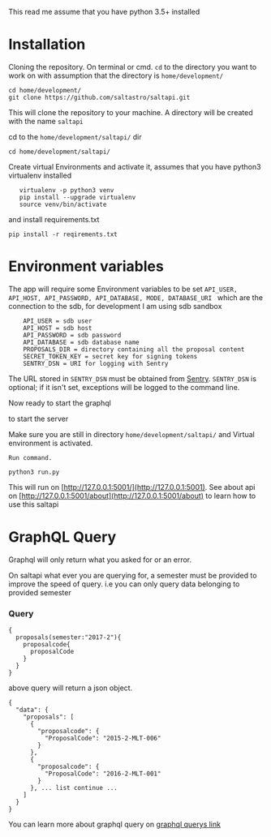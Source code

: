 This read me assume that you have python 3.5+ installed

# Installation

Cloning the repository.
On terminal or cmd. 
`cd` to the directory you want to work on with assumption that the directory is `home/development/` 

```
cd home/development/
git clone https://github.com/saltastro/saltapi.git

``` 

This will clone the repository to your machine. A directory will be created with the name `saltapi`

cd to the `home/development/saltapi/` dir 
```bazaar
cd home/development/saltapi/
```
Create virtual Environments and activate it, assumes that you have python3 virtualenv installed

```
   virtualenv -p python3 venv
   pip install --upgrade virtualenv
   source venv/bin/activate
```

and install requirements.txt 

```bazaar
pip install -r reqirements.txt
```
# Environment variables
The app will require some Environment variables to be set
`API_USER, API_HOST, API_PASSWORD, API_DATABASE, MODE, DATABASE_URI `
which are the connection to the sdb, for development I am using sdb sandbox
```
    API_USER = sdb user
    API_HOST = sdb host
    API_PASSWORD = sdb password
    API_DATABASE = sdb database name
    PROPOSALS_DIR = directory containing all the proposal content
    SECRET_TOKEN_KEY = secret key for signing tokens
    SENTRY_DSN = URI for logging with Sentry
```

The URL stored in `SENTRY_DSN` must be obtained from [Sentry](https://docs.sentry.io). `SENTRY_DSN` is optional; if it isn't set, exceptions will be logged to the command line.

Now ready to start the graphql

to start the server

Make sure you are still in directory `home/development/saltapi/`  and Virtual environment is activated.

```bazaar
Run command.

python3 run.py
```

This will run on [http://127.0.0.1:5001/](http://127.0.0.1:5001). See about api on 
[http://127.0.0.1:5001/about](http://127.0.0.1:5001/about) to learn how to use this saltapi


# GraphQL Query

Graphql will only return what you asked for or an error.

On saltapi what ever you are querying for, a semester must be provided to improve the speed of query. 
i.e you can only query data belonging to provided semester  

### Query

```
{
  proposals(semester:"2017-2"){
    proposalcode{
      proposalCode
    }
  }
}
```

above query will return a json object. 

```
{
  "data": {
    "proposals": [
      {
        "proposalcode": {
          "ProposalCode": "2015-2-MLT-006"
        }
      },
      {
        "proposalcode": {
          "ProposalCode": "2016-2-MLT-001"
        }
      }, ... list continue ...
    ]
  }
}
```

You can learn more about graphql query on [graphql querys link](http://graphql.org/learn/queries/)

